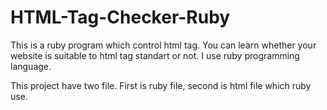 HTML-Tag-Checker-Ruby
=====================

This is a ruby program which control html tag. You can learn whether your website is suitable to html tag standart or not. I use ruby programming language.


This project have two file. First is ruby file, second is html file which ruby use.
